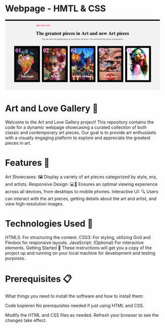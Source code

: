 # Webpage - HMTL & CSS

![Example Image](Final.png)

# Art and Love Gallery 🎨
Welcome to the Art and Love Gallery project! This repository contains the code for a dynamic webpage showcasing a curated collection of both classic and contemporary art pieces. Our goal is to provide art enthusiasts with a visually engaging platform to explore and appreciate the greatest pieces in art.

# Features 🚀
Art Showcases: 🖼 Display a variety of art pieces categorized by style, era, and artists.
Responsive Design: 💻📱 Ensures an optimal viewing experience across all devices, from desktops to mobile phones.
Interactive UI: 🔍 Users can interact with the art pieces, getting details about the art and artist, and view high-resolution images.

# Technologies Used 🔧
HTML5: For structuring the content.
CSS3: For styling, utilizing Grid and Flexbox for responsive layouts.
JavaScript: (Optional) For interactive elements.
Getting Started 🌟
These instructions will get you a copy of the project up and running on your local machine for development and testing purposes.

# Prerequisites 📋
What things you need to install the software and how to install them:

Code kopieren
No prerequisites needed if just using HTML and CSS.

Modify the HTML and CSS files as needed.
Refresh your browser to see the changes take effect.

